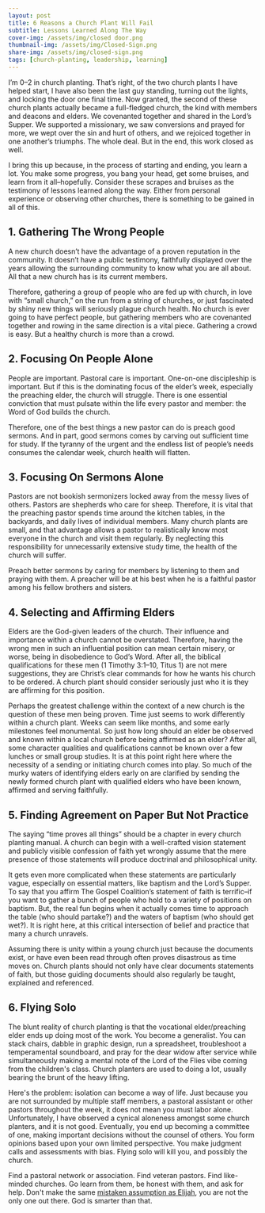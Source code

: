```yaml
---
layout: post
title: 6 Reasons a Church Plant Will Fail
subtitle: Lessons Learned Along The Way
cover-img: /assets/img/closed door.png
thumbnail-img: /assets/img/Closed-Sign.png
share-img: /assets/img/closed-sign.png
tags: [church-planting, leadership, learning]
---
```



I’m 0–2 in church planting. That’s right, of the two church plants I have helped start, I have also been the last guy standing, turning out the lights, and locking the door one final time. Now granted, the second of these church plants actually became a full-fledged church, the kind with members and deacons and elders. We covenanted together and shared in the Lord’s Supper. We supported a missionary, we saw conversions and prayed for more, we wept over the sin and hurt of others, and we rejoiced together in one another’s triumphs. The whole deal. But in the end, this work closed as well.

I bring this up because, in the process of starting and ending, you learn a lot. You make some progress, you bang your head, get some bruises, and learn from it all–hopefully. Consider these scrapes and bruises as the testimony of lessons learned along the way. Either from personal experience or observing other churches, there is something to be gained in all of this.

## 1. Gathering The Wrong People
A new church doesn’t have the advantage of a proven reputation in the community. It doesn’t have a public testimony, faithfully displayed over the years allowing the surrounding community to know what you are all about. All that a new church has is its current members.

Therefore, gathering a group of people who are fed up with church, in love with “small church,” on the run from a string of churches, or just fascinated by shiny new things will seriously plague church health. No church is ever going to have perfect people, but gathering members who are covenanted together and rowing in the same direction is a vital piece. Gathering a crowd is easy. But a healthy church is more than a crowd.

## 2. Focusing On People Alone
People are important. Pastoral care is important. One-on-one discipleship is important. But if this is the dominating focus of the elder’s week, especially the preaching elder, the church will struggle. There is one essential conviction that must pulsate within the life every pastor and member: the Word of God builds the church.

Therefore, one of the best things a new pastor can do is preach good sermons. And in part, good sermons comes by carving out sufficient time for study. If the tyranny of the urgent and the endless list of people’s needs consumes the calendar week, church health will flatten.

## 3. Focusing On Sermons Alone
Pastors are not bookish sermonizers locked away from the messy lives of others. Pastors are shepherds who care for sheep. Therefore, it is vital that the preaching pastor spends time around the kitchen tables, in the backyards, and daily lives of individual members. Many church plants are small, and that advantage allows a pastor to realistically know most everyone in the church and visit them regularly. By neglecting this responsibility for unnecessarily extensive study time, the health of the church will suffer.

Preach better sermons by caring for members by listening to them and praying with them. A preacher will be at his best when he is a faithful pastor among his fellow brothers and sisters.

## 4. Selecting and Affirming Elders
Elders are the God-given leaders of the church. Their influence and importance within a church cannot be overstated. Therefore, having the wrong men in such an influential position can mean certain misery, or worse, being in disobedience to God’s Word. After all, the biblical qualifications for these men (1 Timothy 3:1–10, Titus 1) are not mere suggestions, they are Christ’s clear commands for how he wants his church to be ordered. A church plant should consider seriously just who it is they are affirming for this position.

Perhaps the greatest challenge within the context of a new church is the question of these men being proven. Time just seems to work differently within a church plant. Weeks can seem like months, and some early milestones feel monumental. So just how long should an elder be observed and known within a local church before being affirmed as an elder? After all, some character qualities and qualifications cannot be known over a few lunches or small group studies. It is at this point right here where the necessity of a sending or initiating church comes into play. So much of the murky waters of identifying elders early on are clarified by sending the newly formed church plant with qualified elders who have been known, affirmed and serving faithfully.

## 5. Finding Agreement on Paper But Not Practice
The saying “time proves all things” should be a chapter in every church planting manual. A church can begin with a well-crafted vision statement and publicly visible confession of faith yet wrongly assume that the mere presence of those statements will produce doctrinal and philosophical unity.

It gets even more complicated when these statements are particularly vague, especially on essential matters, like baptism and the Lord’s Supper. To say that you affirm The Gospel Coalition’s statement of faith is terrific–if you want to gather a bunch of people who hold to a variety of positions on baptism. But, the real fun begins when it actually comes time to approach the table (who should partake?) and the waters of baptism (who should get wet?). It is right here, at this critical intersection of belief and practice that many a church unravels.

Assuming there is unity within a young church just because the documents exist, or have even been read through often proves disastrous as time moves on. Church plants should not only have clear documents statements of faith, but those guiding documents should also regularly be taught, explained and referenced.

## 6. Flying Solo
The blunt reality of church planting is that the vocational elder/preaching elder ends up doing most of the work. You become a generalist. You can stack chairs, dabble in graphic design, run a spreadsheet, troubleshoot a temperamental soundboard, and pray for the dear widow after service while simultaneously making a mental note of the Lord of the Flies vibe coming from the children's class. Church planters are used to doing a lot, usually bearing the brunt of the heavy lifting.

Here's the problem: isolation can become a way of life. Just because you are not surrounded by multiple staff members, a pastoral assistant or other pastors throughout the week, it does not mean you must labor alone. Unfortunately, I have observed a cynical aloneness amongst some church planters, and it is not good. Eventually, you end up becoming a committee of one, making important decisions without the counsel of others. You form opinions based upon your own limited perspective. You make judgment calls and assessments with bias. Flying solo will kill you, and possibly the church.

Find a pastoral network or association. Find veteran pastors. Find like-minded churches. Go learn from them, be honest with them, and ask for help. Don't make the same [mistaken assumption as Elijah](https://www.esv.org/1+Kings+19/), you are not the only one out there. God is smarter than that.






